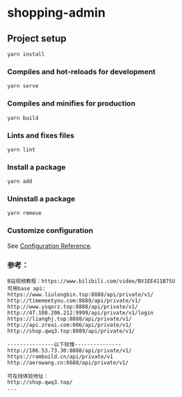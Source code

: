 # shopping-admin

## Project setup
```
yarn install
```

### Compiles and hot-reloads for development
```
yarn serve
```

### Compiles and minifies for production
```
yarn build
```

### Lints and fixes files
```
yarn lint
```

### Install a package
```
yarn add
```

### Uninstall a package
```
yarn remove
```

### Customize configuration
See [Configuration Reference](https://cli.vuejs.org/config/).

### 参考：
```
B站视频教程：https://www.bilibili.com/video/BV1EE411B7SU
可用base api:
https://www.liulongbin.top:8888/api/private/v1/
http://timemeetyou.com:8889/api/private/v1/
http://www.ysqorz.top:8888/api/private/v1/
http://47.108.206.212:9999/api/private/v1/login
https://lianghj.top:8888/api/private/v1/
http://api.zreai.com:606/api/private/v1/
http://shop.qwq3.top:8889/api/private/v1/

---------------以下较慢---------------
http://106.53.73.30:8888/api/private/v1/
https://rambuild.cn/api/private/v1
http://aerowang.cn:6688/api/private/v1/

可在线体验地址：
http://shop.qwq3.top/
...

```
